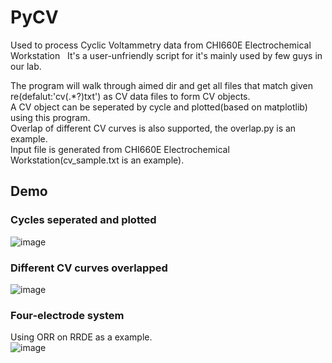 # PyCV
Used to process Cyclic Voltammetry data from CHI660E Electrochemical Workstation  
It's a user-unfriendly script for it's mainly used by few guys in our lab.    

The program will walk through aimed dir and get all files that match given re(defalut:'cv(.*?)txt') as CV data files to form CV objects.  
A CV object can be seperated by cycle and plotted(based on matplotlib) using this program.  
Overlap of different CV curves is also supported, the overlap.py is an example.  
Input file is generated from CHI660E Electrochemical Workstation(cv_sample.txt is an example).

## Demo
### Cycles seperated and plotted  
![image](https://github.com/wsyxbcl/pyCV/blob/master/demo/cv_sample.png)  

### Different CV curves overlapped  
![image](https://github.com/wsyxbcl/pyCV/blob/master/demo/overlap/metal_weird_cv.png)

### Four-electrode system
Using ORR on RRDE as a example.  
![image](https://github.com/wsyxbcl/pyCV/blob/master/demo/four_electrode/cv_orr_four_electrode.png)
